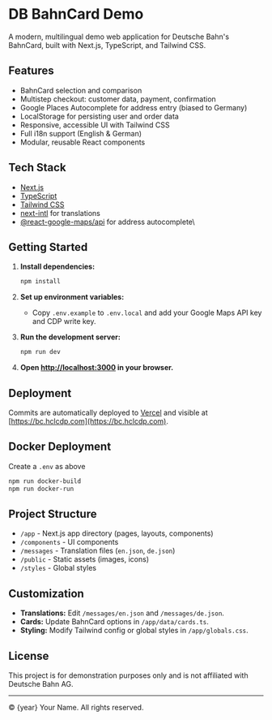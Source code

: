 # DB BahnCard Demo

A modern, multilingual demo web application for Deutsche Bahn's BahnCard, built with Next.js, TypeScript, and Tailwind CSS.

## Features

- BahnCard selection and comparison
- Multistep checkout: customer data, payment, confirmation
- Google Places Autocomplete for address entry (biased to Germany)
- LocalStorage for persisting user and order data
- Responsive, accessible UI with Tailwind CSS
- Full i18n support (English & German)
- Modular, reusable React components

## Tech Stack

- [Next.js](https://nextjs.org/)
- [TypeScript](https://www.typescriptlang.org/)
- [Tailwind CSS](https://tailwindcss.com/)
- [next-intl](https://github.com/amannn/next-intl) for translations
- [@react-google-maps/api](https://github.com/JustFly1984/react-google-maps-api) for address autocomplete\

## Getting Started

1. **Install dependencies:**

   ```bash
   npm install
   ```

2. **Set up environment variables:**

   - Copy `.env.example` to `.env.local` and add your Google Maps API key and CDP write key.

3. **Run the development server:**

   ```bash
   npm run dev
   ```

4. **Open [http://localhost:3000](http://localhost:3000) in your browser.**

## Deployment

Commits are automatically deployed to [Vercel](https://vercel.com/) and visible at [https://bc.hclcdp.com](https://bc.hclcdp.com).

## Docker Deployment

Create a `.env` as above

```bash
npm run docker-build
npm run docker-run
```

## Project Structure

- `/app` - Next.js app directory (pages, layouts, components)
- `/components` - UI components
- `/messages` - Translation files (`en.json`, `de.json`)
- `/public` - Static assets (images, icons)
- `/styles` - Global styles

## Customization

- **Translations:** Edit `/messages/en.json` and `/messages/de.json`.
- **Cards:** Update BahnCard options in `/app/data/cards.ts`.
- **Styling:** Modify Tailwind config or global styles in `/app/globals.css`.

## License

This project is for demonstration purposes only and is not affiliated with Deutsche Bahn AG.

---

© {year} Your Name. All rights reserved.
